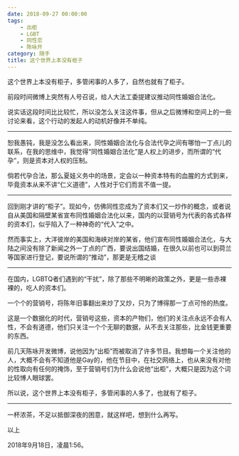```yaml
---
date: 2018-09-27 00:00:00
tags:
    - 出柜
    - LGBT
    - 同性恋
    - 陈咏开
category: 随手
title: 这个世界上本没有柜子
---
```

这个世界上本没有柜⼦，多管闲事的人多了，自然也就有了柜⼦。

前段时间微博上突然有人号召说，给⼈大法工委提建议推动同性婚姻合法化。

说实话这段时间⽐比较忙，所以没怎么关注这件事，但从之后微博和空间上的⼀些讨论来看，这个⾏动的发起人的动机好像并不单纯。

---

恕我愚钝，我是没怎么看出来，同性婚姻合法化与合法代孕之间有哪怕一丁点儿的联系，在我的思维中，我觉得“同性婚姻合法化”是人权上的进步，而所谓的“代孕”，则是资本对人权的压制。

倘若代孕合法，那么夏娃义务中的场景，定会以一种资本特有的血腥的方式到来，毕竟资本从来不讲“仁义道德”，人性对于它们而言不值一提。

---

回到刚才讲的“柜子”。现如今，仿佛同性恋成为了资本们又一炒作的概念，或者说自从美国和隔壁某省宣布同性婚姻合法化以来，国内的以营销号为代表的各式各样的资本们，似乎陷入了一种神奇的“代入”之中。

然而事实上，大洋彼岸的美国和海峡对岸的某省，他们宣布同性婚姻合法化，与大陆之间没有除了新闻之外一丁点的广西，要说出国结婚，在很久以前也可以到荷兰等国家进行登记，要说所谓的“推动”，那更是无稽之谈

---

在国内，LGBTQ者们遇到的“干扰”，除了那些不明晰的政策之外，更是一些赤裸裸的，吃人的资本们。

一个个的营销号，将陈年旧事翻出来炒了又炒，只为了博得那一丁点可怜的热度。

这是一个数据化的时代，营销号这些，资本的产物们，他们的关注点永远不会有人性，不会有道德，他们只关注一个个无聊的数据，从不去关注那些，比金钱更重要的东西。

前几天陈咏开发微博，说他因为“出柜”而被取消了许多节目。我想每一个关注他的人，大概不会有不知道他是Gay的，他在节目中，在社交网络上，也从来没有对他的性取向有任何的掩饰，至于营销号们为什么会说他“出柜”，大概只是因为这个词比较博人眼球罢。

所以说，这个世界上本没有柜子，多管闲事的人多了，也就有了柜子。

---

一杯浓茶，不足以抵御深夜的困意，就这样吧，想到什么再写。

以上

2018年9月18日，凌晨1:56。